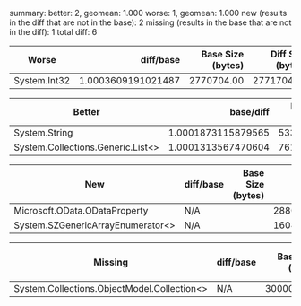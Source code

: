 ﻿summary:
better: 2, geomean: 1.000
worse: 1, geomean: 1.000
new (results in the diff that are not in the base): 2
missing (results in the base that are not in the diff): 1
total diff: 6

| Worse        |          diff/base | Base Size (bytes) | Diff Size (bytes) | Modality|
| ------------ | ------------------:| -----------------:| -----------------:| --------:|
| System.Int32 | 1.0003609191021487 |        2770704.00 |        2771704.00 |         |

| Better                            |          base/diff | Base Size (bytes) | Diff Size (bytes) | Modality|
| --------------------------------- | ------------------:| -----------------:| -----------------:| --------:|
| System.String                     | 1.0001873115879565 |        5339698.00 |        5338698.00 |         |
| System.Collections.Generic.List<> | 1.0001313567470604 |        7613856.00 |        7612856.00 |         |

| New                               | diff/base | Base Size (bytes) | Diff Size (bytes) | Modality|
| --------------------------------- | --------- | -----------------:| -----------------:| -------- |
| Microsoft.OData.ODataProperty     | N/A       |                   |        2880000.00 | N/A     |
| System.SZGenericArrayEnumerator<> | N/A       |                   |        1604704.00 | N/A     |

| Missing                                     | diff/base | Base Size (bytes) | Diff Size (bytes) | Modality|
| ------------------------------------------- | --------- | -----------------:| -----------------:| -------- |
| System.Collections.ObjectModel.Collection<> | N/A       |        3000024.00 |                   | N/A     |

